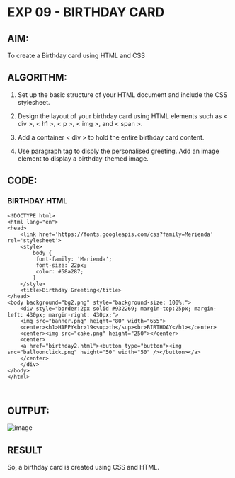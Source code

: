 
# EXP 09 - BIRTHDAY CARD

## AIM:

To create a Birthday card using HTML and CSS

## ALGORITHM:

1. Set up the basic structure of your HTML document and include the CSS stylesheet.

2. Design the layout of your birthday card using HTML elements such as < div >, < h1 >, < p >, < img >, and < span >. 

3. Add a container < div > to hold the entire birthday card content.
  
4. Use paragraph tag to disply the personalised greeting. Add an image element to display a birthday-themed image.

## CODE:

### BIRTHDAY.HTML
```
<!DOCTYPE html>
<html lang="en">
<head>
    <link href='https://fonts.googleapis.com/css?family=Merienda' rel='stylesheet'>
    <style>
        body {
         font-family: 'Merienda';
         font-size: 22px;
         color: #58a287;
        }
    </style>
    <title>Birthday Greeting</title>
</head>
<body background="bg2.png" style="background-size: 100%;">
    <div style="border:2px solid #932269; margin-top:25px; margin-left: 430px; margin-right: 430px;"> 
    <img src="banner.png" height="80" width="655">
    <center><h1>HAPPY<br>19<sup>th</sup><br>BIRTHDAY</h1></center>
    <center><img src="cake.png" height="250"></center>
    <center>
    <a href="birthday2.html"><button type="button"><img src="balloonclick.png" height="50" width="50" /></button></a>
    </center>
    </div>
</body>
</html>



```
## OUTPUT:
![image](https://github.com/Aashima02/Birthday-Card/assets/93427086/c8c7973a-def4-4328-9e45-687bbc6cc3bf)





## RESULT

So,  a birthday card is created using CSS and HTML.

